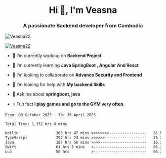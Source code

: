 <h1 align="center">Hi 👋, I'm Veasna</h1>
<h3 align="center">A passionate Backend developer from Cambodia</h3>

<p align="left"> <img src="https://komarev.com/ghpvc/?username=Veasna22&label=Profile%20views&color=0e75b6&style=flat" alt="Veasna22" /> </p>

<p align="left"> <a href="https://github.com/ryo-ma/github-profile-trophy"><img src="https://github-profile-trophy.vercel.app/?username=veasna22&theme=dracula" alt="Veasna22" /></a> </p>

- 🔭 I’m currently working on **Backend Project**

- 🌱 I’m currently learning **Java SpringBoot , Angular And React**

- 👯 I’m looking to collaborate on **Advance Security and Frontend**

- 🤝 I’m looking for help with **My backend Skills**

- 💬 Ask me about **springboot, java**

- ⚡ Fun fact **I play games and go to the GYM very often.**

<!--START_SECTION:waka-->

```txt
From: 08 October 2023 - To: 30 April 2025

Total Time: 1,152 hrs 8 mins

Kotlin                 363 hrs 47 mins >>>>>>>>-----------------   31.57 %
TypeScript             292 hrs 23 mins >>>>>>-------------------   25.38 %
Java                   187 hrs 56 mins >>>>---------------------   16.31 %
Swift                  61 hrs 5 mins   >------------------------   05.30 %
Lua                    50 hrs          >------------------------   04.34 %
```

<!--END_SECTION:waka-->
